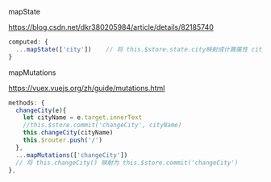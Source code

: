 mapState

<https://blog.csdn.net/dkr380205984/article/details/82185740>

```js
computed: {
  ...mapState(['city'])    // 将 this.$store.state.city映射成计算属性 city
}
```



mapMutations

<https://vuex.vuejs.org/zh/guide/mutations.html>

```js
methods: {
  changeCity(e){
    let cityName = e.target.innerText
    //this.$store.commit('changeCity', cityName)
    this.changeCity(cityName)
    this.$router.push('/')
  },
  ...mapMutations(['changeCity'])    
  // 将 this.changeCity() 映射为 this.$store.commit('changeCity')
},
```


